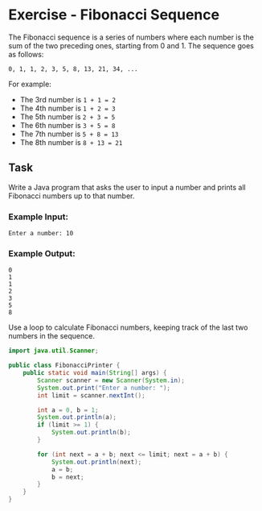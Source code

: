 # Exercise - Fibonacci Sequence

The Fibonacci sequence is a series of numbers where each number is the sum of the two preceding ones, starting from 0 and 1. The sequence goes as follows:
```
0, 1, 1, 2, 3, 5, 8, 13, 21, 34, ...
```
For example:
- The 3rd number is `1 + 1 = 2`
- The 4th number is `1 + 2 = 3`
- The 5th number is `2 + 3 = 5`
- The 6th number is `3 + 5 = 8`
- The 7th number is `5 + 8 = 13`
- The 8th number is `8 + 13 = 21`

## Task
Write a Java program that asks the user to input a number and prints all Fibonacci numbers up to that number.

### Example Input:
```
Enter a number: 10
```

### Example Output:
```
0
1
1
2
3
5
8
```

<hint title="Hint 1">

Use a loop to calculate Fibonacci numbers, keeping track of the last two numbers in the sequence.

</hint>

<hint title="Solution">

```java
import java.util.Scanner;

public class FibonacciPrinter {
    public static void main(String[] args) {
        Scanner scanner = new Scanner(System.in);
        System.out.print("Enter a number: ");
        int limit = scanner.nextInt();

        int a = 0, b = 1;
        System.out.println(a);
        if (limit >= 1) {
            System.out.println(b);
        }

        for (int next = a + b; next <= limit; next = a + b) {
            System.out.println(next);
            a = b;
            b = next;
        }
    }
}
```

</hint>